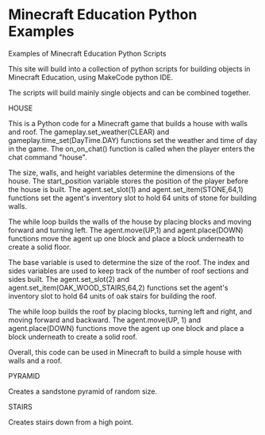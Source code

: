 # Minecraft Education Python Examples
Examples of Minecraft Education Python Scripts

This site will build into a collection of python scripts for building objects in Minecraft Education, using MakeCode python IDE.

The scripts will build mainly single objects and can be combined together.

HOUSE

This is a Python code for a Minecraft game that builds a house with walls and roof. The gameplay.set_weather(CLEAR) and gameplay.time_set(DayTime.DAY) functions set the weather and time of day in the game. The on_on_chat() function is called when the player enters the chat command "house".

The size, walls, and height variables determine the dimensions of the house. The start_position variable stores the position of the player before the house is built. The agent.set_slot(1) and agent.set_item(STONE,64,1) functions set the agent's inventory slot to hold 64 units of stone for building walls.

The while loop builds the walls of the house by placing blocks and moving forward and turning left. The agent.move(UP,1) and agent.place(DOWN) functions move the agent up one block and place a block underneath to create a solid floor.

The base variable is used to determine the size of the roof. The index and sides variables are used to keep track of the number of roof sections and sides built. The agent.set_slot(2) and agent.set_item(OAK_WOOD_STAIRS,64,2) functions set the agent's inventory slot to hold 64 units of oak stairs for building the roof.

The while loop builds the roof by placing blocks, turning left and right, and moving forward and backward. The agent.move(UP, 1) and agent.place(DOWN) functions move the agent up one block and place a block underneath to create a solid roof.

Overall, this code can be used in Minecraft to build a simple house with walls and a roof.

PYRAMID

Creates a sandstone pyramid of random size.

STAIRS

Creates stairs down from a high point.
